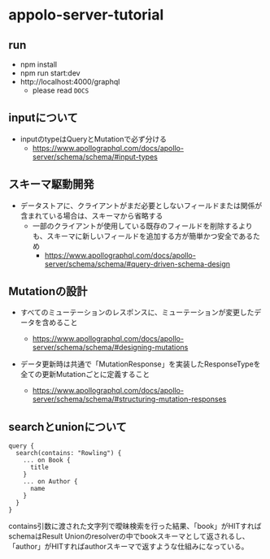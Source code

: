 # appolo-server-tutorial

## run

- npm install
- npm run start:dev
- http://localhost:4000/graphql
  - please read `DOCS`

## inputについて

- inputのtypeはQueryとMutationで必ず分ける
  - https://www.apollographql.com/docs/apollo-server/schema/schema/#input-types

## スキーマ駆動開発

- データストアに、クライアントがまだ必要としないフィールドまたは関係が含まれている場合は、スキーマから省略する
  - 一部のクライアントが使用している既存のフィールドを削除するよりも、スキーマに新しいフィールドを追加する方が簡単かつ安全であるため
    - https://www.apollographql.com/docs/apollo-server/schema/schema/#query-driven-schema-design

## Mutationの設計

- すべてのミューテーションのレスポンスに、ミューテーションが変更したデータを含めること
  - https://www.apollographql.com/docs/apollo-server/schema/schema/#designing-mutations

- データ更新時は共通で「MutationResponse」を実装したResponseTypeを全ての更新Mutationごとに定義すること
  - https://www.apollographql.com/docs/apollo-server/schema/schema/#structuring-mutation-responses

## searchとunionについて

```
query {
  search(contains: "Rowling") {
    ... on Book {
      title
    }
    ... on Author {
      name
    }
  }
}
```

contains引数に渡された文字列で曖昧検索を行った結果、「book」がHITすればschemaはResult Unionのresolverの中でbookスキーマとして返されるし、
「author」がHITすればauthorスキーマで返すような仕組みになっている。

